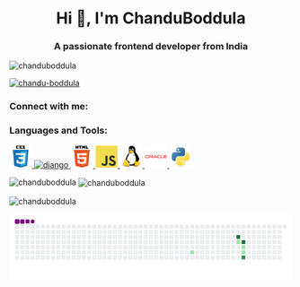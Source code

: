 <h1 align="center">Hi 👋, I'm ChanduBoddula</h1>
<h3 align="center">A passionate frontend developer from India</h3>

<p align="left"> <img src="https://komarev.com/ghpvc/?username=chanduboddula&label=Profile%20views&color=0e75b6&style=flat" alt="chanduboddula" /> </p>

<p align="left"> <a href="https://github.com/ryo-ma/github-profile-trophy"><img src="https://github-profile-trophy.vercel.app/?username=chandu-boddula" alt="chandu-boddula" /></a> </p>

<h3 align="left">Connect with me:</h3>
<p align="left">
</p>

<h3 align="left">Languages and Tools:</h3>
<p align="left"> <a href="https://www.w3schools.com/css/" target="_blank" rel="noreferrer"> <img src="https://raw.githubusercontent.com/devicons/devicon/master/icons/css3/css3-original-wordmark.svg" alt="css3" width="40" height="40"/> </a> <a href="https://www.djangoproject.com/" target="_blank" rel="noreferrer"> <img src="https://cdn.worldvectorlogo.com/logos/django.svg" alt="django" width="40" height="40"/> </a> <a href="https://www.w3.org/html/" target="_blank" rel="noreferrer"> <img src="https://raw.githubusercontent.com/devicons/devicon/master/icons/html5/html5-original-wordmark.svg" alt="html5" width="40" height="40"/> </a> <a href="https://developer.mozilla.org/en-US/docs/Web/JavaScript" target="_blank" rel="noreferrer"> <img src="https://raw.githubusercontent.com/devicons/devicon/master/icons/javascript/javascript-original.svg" alt="javascript" width="40" height="40"/> </a> <a href="https://www.linux.org/" target="_blank" rel="noreferrer"> <img src="https://raw.githubusercontent.com/devicons/devicon/master/icons/linux/linux-original.svg" alt="linux" width="40" height="40"/> </a> <a href="https://www.oracle.com/" target="_blank" rel="noreferrer"> <img src="https://raw.githubusercontent.com/devicons/devicon/master/icons/oracle/oracle-original.svg" alt="oracle" width="40" height="40"/> </a> <a href="https://www.python.org" target="_blank" rel="noreferrer"> <img src="https://raw.githubusercontent.com/devicons/devicon/master/icons/python/python-original.svg" alt="python" width="40" height="40"/> </a> </p>

<p><img align="left" src="https://github-readme-stats.vercel.app/api/top-langs?username=chanduboddula&show_icons=true&locale=en&layout=compact" alt="chanduboddula" /></p>

<p>&nbsp;<img align="center" src="https://github-readme-stats.vercel.app/api?username=chanduboddula&show_icons=true&locale=en" alt="chanduboddula" /></p>

<p><img align="center" src="https://github-readme-streak-stats.herokuapp.com/?user=chanduboddula&" alt="chanduboddula" /></p>


![snake gif](https://github.com/chandu-boddula/chandu-boddula/blob/output/github-contribution-grid-snake.gif)
